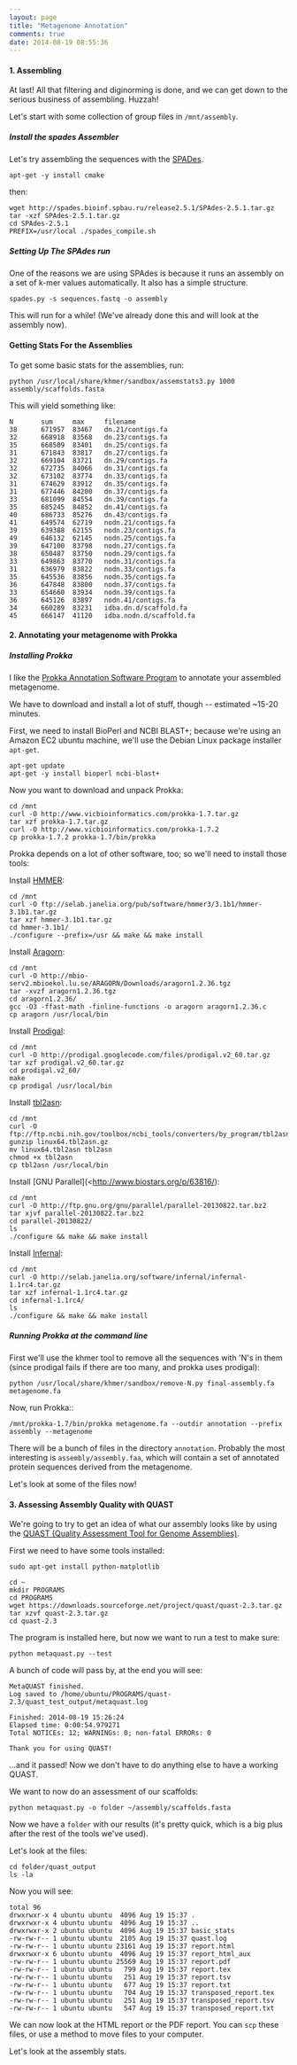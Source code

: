```yaml
---
layout: page
title: "Metagenome Annotation"
comments: true
date: 2014-08-19 08:55:36
---
```


#### **1.** Assembling

At last!  All that filtering and diginorming is done, and we can get
down to the serious business of assembling.  Huzzah!

Let's start with some collection of group files in ``/mnt/assembly``.


##### Install the spades Assembler

Let's try assembling the sequences with the [SPADes](http://bioinf.spbau.ru/spades/).

```
apt-get -y install cmake
```

then:

```
wget http://spades.bioinf.spbau.ru/release2.5.1/SPAdes-2.5.1.tar.gz
tar -xzf SPAdes-2.5.1.tar.gz
cd SPAdes-2.5.1
PREFIX=/usr/local ./spades_compile.sh
```

##### Setting Up The SPAdes run

One of the reasons we are using SPAdes is because it runs an assembly on a set of k-mer values automatically.  It also has a simple structure.

```
spades.py -s sequences.fastq -o assembly
```

This will run for a while!  (We've already done this and will look at the assembly now).

#### Getting Stats For the Assemblies

To get some basic stats for the assemblies, run:

```
python /usr/local/share/khmer/sandbox/assemstats3.py 1000 assembly/scaffolds.fasta
```

This will yield something like:

```
N       sum     max     filename
38      671957  83467   dn.21/contigs.fa
32      668918  83568   dn.23/contigs.fa
35      668509  83401   dn.25/contigs.fa
31      671843  83817   dn.27/contigs.fa
32      669104  83721   dn.29/contigs.fa
32      672735  84066   dn.31/contigs.fa
32      673102  83774   dn.33/contigs.fa
31      674629  83912   dn.35/contigs.fa
31      677446  84200   dn.37/contigs.fa
33      681099  84554   dn.39/contigs.fa
35      685245  84852   dn.41/contigs.fa
40      686733  85276   dn.43/contigs.fa
41      649574  62719   nodn.21/contigs.fa
39      639388  62155   nodn.23/contigs.fa
49      646132  62145   nodn.25/contigs.fa
39      647100  83798   nodn.27/contigs.fa
38      650487  83750   nodn.29/contigs.fa
33      649863  83770   nodn.31/contigs.fa
31      636979  83822   nodn.33/contigs.fa
35      645536  83856   nodn.35/contigs.fa
36      647848  83800   nodn.37/contigs.fa
33      654660  83934   nodn.39/contigs.fa
36      645126  83897   nodn.41/contigs.fa
34      660289  83231   idba.dn.d/scaffold.fa
45      666147  41120   idba.nodn.d/scaffold.fa
```

#### **2.** Annotating your metagenome with Prokka

##### Installing Prokka

I like the [Prokka Annotation Software Program](http://www.vicbioinformatics.com/software.prokka.shtml) to annotate your assembled metagenome.

We have to download and install a lot of stuff, though -- estimated ~15-20 minutes.

First, we need to install BioPerl and NCBI BLAST+; because we're using an Amazon EC2 ubuntu machine, we'll use the Debian Linux package installer `apt-get`.

```
apt-get update
apt-get -y install bioperl ncbi-blast+
```

Now you want to download and unpack Prokka:

```
cd /mnt
curl -O http://www.vicbioinformatics.com/prokka-1.7.tar.gz
tar xzf prokka-1.7.tar.gz 
curl -O http://www.vicbioinformatics.com/prokka-1.7.2
cp prokka-1.7.2 prokka-1.7/bin/prokka
```

Prokka depends on a lot of other software, too; so we'll need to install those tools:

Install [HMMER](http://hmmer.janelia.org):

```
cd /mnt
curl -O ftp://selab.janelia.org/pub/software/hmmer3/3.1b1/hmmer-3.1b1.tar.gz
tar xzf hmmer-3.1b1.tar.gz 
cd hmmer-3.1b1/
./configure --prefix=/usr && make && make install
```

Install [Aragorn](http://www.ncbi.nlm.nih.gov/pmc/articles/PMC373265):

```
cd /mnt
curl -O http://mbio-serv2.mbioekol.lu.se/ARAGORN/Downloads/aragorn1.2.36.tgz
tar -xvzf aragorn1.2.36.tgz
cd aragorn1.2.36/
gcc -O3 -ffast-math -finline-functions -o aragorn aragorn1.2.36.c
cp aragorn /usr/local/bin
```

Install [Prodigal](http://prodigal.ornl.gov):

```
cd /mnt
curl -O http://prodigal.googlecode.com/files/prodigal.v2_60.tar.gz
tar xzf prodigal.v2_60.tar.gz 
cd prodigal.v2_60/
make
cp prodigal /usr/local/bin
```

Install [tbl2asn](http://www.ncbi.nlm.nih.gov/genbank/tbl2asn2):

```
cd /mnt
curl -O ftp://ftp.ncbi.nih.gov/toolbox/ncbi_tools/converters/by_program/tbl2asn/linux64.tbl2asn.gz
gunzip linux64.tbl2asn.gz 
mv linux64.tbl2asn tbl2asn
chmod +x tbl2asn
cp tbl2asn /usr/local/bin
```

Install [GNU Parallel](<http://www.biostars.org/p/63816/):

```
cd /mnt
curl -O http://ftp.gnu.org/gnu/parallel/parallel-20130822.tar.bz2
tar xjvf parallel-20130822.tar.bz2
cd parallel-20130822/
ls
./configure && make && make install
```

Install [Infernal](http://infernal.janelia.org/):

```
cd /mnt
curl -O http://selab.janelia.org/software/infernal/infernal-1.1rc4.tar.gz
tar xzf infernal-1.1rc4.tar.gz 
cd infernal-1.1rc4/
ls
./configure && make && make install
```

##### Running Prokka at the command line

First we'll use the khmer tool to remove all the sequences with 'N's in them (since prodigal fails if there are too many, and prokka uses prodigal):

```
python /usr/local/share/khmer/sandbox/remove-N.py final-assembly.fa metagenome.fa
```

Now, run Prokka::

```
/mnt/prokka-1.7/bin/prokka metagenome.fa --outdir annotation --prefix assembly --metagenome
```

There will be a bunch of files in the directory `annotation`.  Probably the most interesting is `assembly/assembly.faa`, which will contain a set of
annotated protein sequences derived from the metagenome.

Let's look at some of the files now!

#### **3.** Assessing Assembly Quality with QUAST

We're going to try to get an idea of what our assembly looks like by using the [QUAST (Quality Assessment Tool for Genome Assemblies)](http://bioinf.spbau.ru/quast).

First we need to have some tools installed:

```
sudo apt-get install python-matplotlib
```

```
cd ~
mkdir PROGRAMS
cd PROGRAMS
wget https://downloads.sourceforge.net/project/quast/quast-2.3.tar.gz
tar xzvf quast-2.3.tar.gz
cd quast-2.3
```

The program is installed here, but now we want to run a test to make sure:

```
python metaquast.py --test
```

A bunch of code will pass by, at the end you will see:

```
MetaQUAST finished.
Log saved to /home/ubuntu/PROGRAMS/quast-2.3/quast_test_output/metaquast.log

Finished: 2014-08-19 15:26:24
Elapsed time: 0:00:54.979271
Total NOTICEs: 12; WARNINGs: 0; non-fatal ERRORs: 0

Thank you for using QUAST!
```

...and it passed! Now we don't have to do anything else to have a working QUAST.

We want to now do an assessment of our scaffolds:

```
python metaquast.py -o folder ~/assembly/scaffolds.fasta
```

Now we have a `folder` with our results (it's pretty quick, which is a big plus after the rest of the tools we've used).

Let's look at the files:

```
cd folder/quast_output
ls -la
```

Now you will see:

```
total 96
drwxrwxr-x 4 ubuntu ubuntu  4096 Aug 19 15:37 .
drwxrwxr-x 4 ubuntu ubuntu  4096 Aug 19 15:37 ..
drwxrwxr-x 2 ubuntu ubuntu  4096 Aug 19 15:37 basic_stats
-rw-rw-r-- 1 ubuntu ubuntu  2105 Aug 19 15:37 quast.log
-rw-rw-r-- 1 ubuntu ubuntu 23161 Aug 19 15:37 report.html
drwxrwxr-x 6 ubuntu ubuntu  4096 Aug 19 15:37 report_html_aux
-rw-rw-r-- 1 ubuntu ubuntu 25569 Aug 19 15:37 report.pdf
-rw-rw-r-- 1 ubuntu ubuntu   799 Aug 19 15:37 report.tex
-rw-rw-r-- 1 ubuntu ubuntu   251 Aug 19 15:37 report.tsv
-rw-rw-r-- 1 ubuntu ubuntu   677 Aug 19 15:37 report.txt
-rw-rw-r-- 1 ubuntu ubuntu   704 Aug 19 15:37 transposed_report.tex
-rw-rw-r-- 1 ubuntu ubuntu   251 Aug 19 15:37 transposed_report.tsv
-rw-rw-r-- 1 ubuntu ubuntu   547 Aug 19 15:37 transposed_report.txt
```

We can now look at the HTML report or the PDF report.  You can `scp` these files, or use a method to move files to your computer.

Let's look at the assembly stats.  






